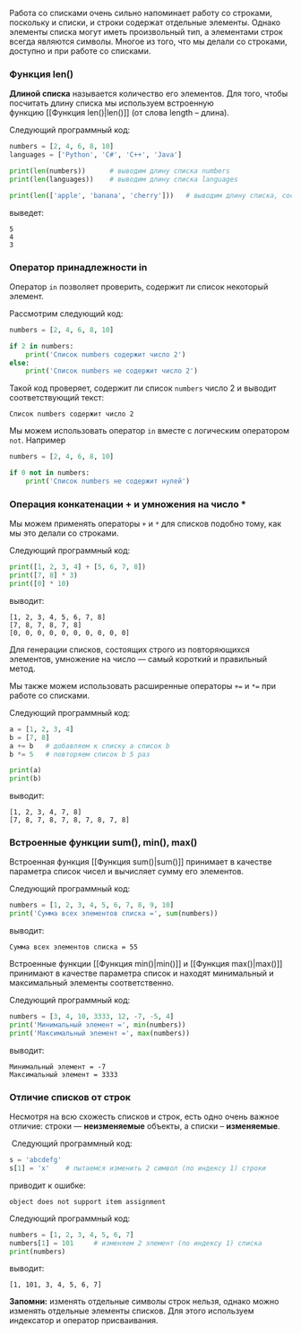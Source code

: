 
Работа со списками очень сильно напоминает работу со строками, поскольку и списки, и строки содержат отдельные элементы. Однако элементы списка могут иметь произвольный тип, а элементами строк всегда являются символы. Многое из того, что мы делали со строками, доступно и при работе со списками.

### Функция len()

**Длиной списка** называется количество его элементов. Для того, чтобы посчитать длину списка мы используем встроенную функцию [[Функция len()|len()]] (от слова length – длина).

Следующий программный код:

```python
numbers = [2, 4, 6, 8, 10]
languages = ['Python', 'C#', 'C++', 'Java']

print(len(numbers))      # выводим длину списка numbers
print(len(languages))    # выводим длину списка languages

print(len(['apple', 'banana', 'cherry']))   # выводим длину списка, состоящего из 3 элементов
```

выведет:

```
5
4
3
```

### Оператор принадлежности in

Оператор `in` позволяет проверить, содержит ли список некоторый элемент.

Рассмотрим следующий код:

```python
numbers = [2, 4, 6, 8, 10]

if 2 in numbers:
    print('Список numbers содержит число 2')
else:
    print('Список numbers не содержит число 2')
```

Такой код проверяет, содержит ли список `numbers` число 2 и выводит соответствующий текст:

```no-highlight
Список numbers содержит число 2
```

Мы можем использовать оператор `in` вместе с логическим оператором `not`. Например

```python
numbers = [2, 4, 6, 8, 10]

if 0 not in numbers:
    print('Список numbers не содержит нулей')
```


### Операция конкатенации + и умножения на число *

Мы можем применять операторы `+` и `*` для списков подобно тому, как мы это делали со строками.

Следующий программный код:

```python
print([1, 2, 3, 4] + [5, 6, 7, 8])
print([7, 8] * 3)
print([0] * 10)
```

выводит:

```no-highlight
[1, 2, 3, 4, 5, 6, 7, 8]
[7, 8, 7, 8, 7, 8]
[0, 0, 0, 0, 0, 0, 0, 0, 0, 0]
```

Для генерации списков, состоящих строго из повторяющихся элементов, умножение на число — самый короткий и правильный метод.

Мы также можем использовать расширенные операторы `+=` и `*=` при работе со списками.

Следующий программный код:

```python
a = [1, 2, 3, 4]
b = [7, 8]
a += b   # добавляем к списку a список b
b *= 5   # повторяем список b 5 раз 

print(a)
print(b)
```

выводит:

```no-highlight
[1, 2, 3, 4, 7, 8]
[7, 8, 7, 8, 7, 8, 7, 8, 7, 8]
```

### Встроенные функции sum(), min(), max()

Встроенная функция [[Функция sum()|sum()]] принимает в качестве параметра список чисел и вычисляет сумму его элементов.

Следующий программный код:

```python
numbers = [1, 2, 3, 4, 5, 6, 7, 8, 9, 10]
print('Сумма всех элементов списка =', sum(numbers))
```

выводит:

```no-highlight
Сумма всех элементов списка = 55
```

Встроенные функции [[Функция min()|min()]] и [[Функция max()|max()]] принимают в качестве параметра список и находят минимальный и максимальный элементы соответственно.

Следующий программный код:

```python
numbers = [3, 4, 10, 3333, 12, -7, -5, 4]
print('Минимальный элемент =', min(numbers))
print('Максимальный элемент =', max(numbers))
```

выводит:

```no-highlight
Минимальный элемент = -7
Максимальный элемент = 3333
```

### Отличие списков от строк

Несмотря на всю схожесть списков и строк, есть одно очень важное отличие: строки — **неизменяемые** объекты, а списки – **изменяемые**.

 Следующий программный код:

```python
s = 'abcdefg'
s[1] = 'x'    # пытаемся изменить 2 символ (по индексу 1) строки 
```

приводит к ошибке:

```no-highlight
object does not support item assignment
```

Следующий программный код:

```python
numbers = [1, 2, 3, 4, 5, 6, 7]
numbers[1] = 101     # изменяем 2 элемент (по индексу 1) списка
print(numbers)
```

выводит:

```no-highlight
[1, 101, 3, 4, 5, 6, 7]
```

**Запомни:** изменять отдельные символы строк нельзя, однако можно изменять отдельные элементы списков. Для этого используем индексатор и оператор присваивания.